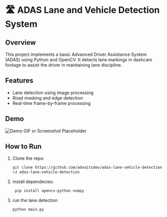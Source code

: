 # 🛣️ ADAS Lane and Vehicle Detection System

## Overview
This project implements a basic Advanced Driver Assistance System (ADAS) using Python and OpenCV. It detects lane markings in dashcam footage to assist the driver in maintaining lane discipline.

## Features
- Lane detection using image processing
- Road masking and edge detection
- Real-time frame-by-frame processing

## Demo
![Demo GIF or Screenshot Placeholder](demo.gif)

## How to Run

1. Clone the repo:
   ```bash
   git clone https://github.com/advaitsdev/adas-lane-vehicle-detection.git
   cd adas-lane-vehicle-detection

2. install dependecies:
   ```bash
    pip install opencv-python numpy

3. run the lane detection
   ```bash 
   python main.py
